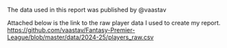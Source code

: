 The data used in this report was published by @vaastav 

Attached below is the link to the raw player data I used to create my report.
https://github.com/vaastav/Fantasy-Premier-League/blob/master/data/2024-25/players_raw.csv
